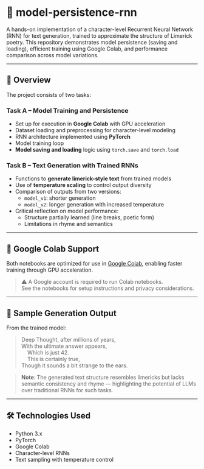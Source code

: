 # 🧠 model-persistence-rnn

A hands-on implementation of a character-level Recurrent Neural Network (RNN) for text generation, trained to approximate the structure of Limerick poetry. This repository demonstrates model persistence (saving and loading), efficient training using Google Colab, and performance comparison across model variations.

---

## 📌 Overview

The project consists of two tasks:

### **Task A – Model Training and Persistence**
- Set up for execution in **Google Colab** with GPU acceleration  
- Dataset loading and preprocessing for character-level modeling  
- RNN architecture implemented using **PyTorch**  
- Model training loop  
- **Model saving and loading** logic using `torch.save` and `torch.load`  

### **Task B – Text Generation with Trained RNNs**
- Functions to **generate limerick-style text** from trained models  
- Use of **temperature scaling** to control output diversity  
- Comparison of outputs from two versions:  
  - `model_v1`: shorter generation  
  - `model_v2`: longer generation with increased temperature  
- Critical reflection on model performance:  
  - Structure partially learned (line breaks, poetic form)  
  - Limitations in rhyme and semantics  

---

## 🚀 Google Colab Support

Both notebooks are optimized for use in [Google Colab](https://colab.research.google.com/), enabling faster training through GPU acceleration.

> ⚠️ A Google account is required to run Colab notebooks.  
> See the notebooks for setup instructions and privacy considerations.

---

## 🧪 Sample Generation Output

From the trained model:

> Deep Thought, after millions of years,  
> With the ultimate answer appears,  
> &nbsp;&nbsp;&nbsp;&nbsp;Which is just 42.  
> &nbsp;&nbsp;&nbsp;&nbsp;This is certainly true,  
> Though it sounds a bit strange to the ears.

> **Note**: The generated text structure resembles limericks but lacks semantic consistency and rhyme — highlighting the potential of LLMs over traditional RNNs for such tasks.

---

## 🛠️ Technologies Used

- Python 3.x  
- PyTorch  
- Google Colab  
- Character-level RNNs  
- Text sampling with temperature control


